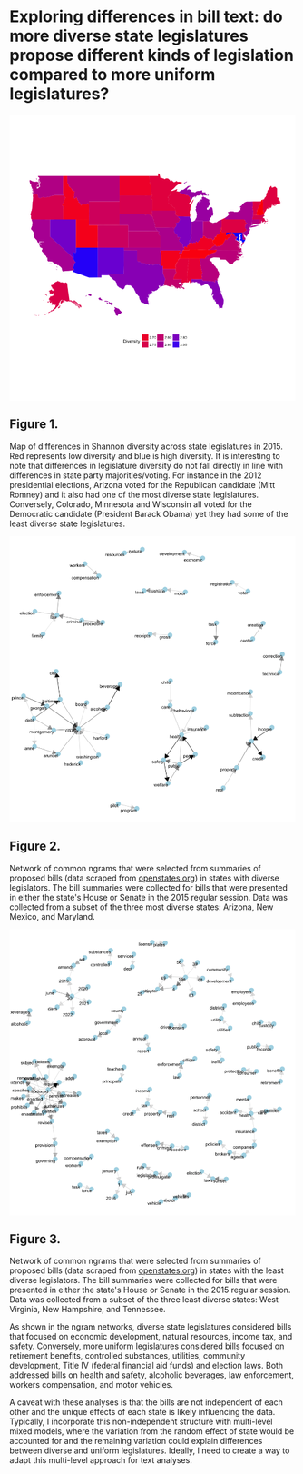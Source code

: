 Exploring differences in bill text: do more diverse state legislatures propose different kinds of legislation compared to more uniform legislatures?
====================================================================================================================================================

<img src="ExploringBillText_files/figure-markdown_github/diversity map-1.png" style="display: block; margin: auto;" />

Figure 1.
---------

Map of differences in Shannon diversity across state legislatures in 2015. Red represents low diversity and blue is high diversity. It is interesting to note that differences in legislature diversity do not fall directly in line with differences in state party majorities/voting. For instance in the 2012 presidential elections, Arizona voted for the Republican candidate (Mitt Romney) and it also had one of the most diverse state legislatures. Conversely, Colorado, Minnesota and Wisconsin all voted for the Democratic candidate (President Barack Obama) yet they had some of the least diverse state legislatures.

<img src="ExploringBillText_files/figure-markdown_github/diverse bigram graph-1.png" style="display: block; margin: auto;" />

Figure 2.
---------

Network of common ngrams that were selected from summaries of proposed bills (data scraped from [openstates.org](https://openstates.org/)) in states with diverse legislators. The bill summaries were collected for bills that were presented in either the state's House or Senate in the 2015 regular session. Data was collected from a subset of the three most diverse states: Arizona, New Mexico, and Maryland.

<img src="ExploringBillText_files/figure-markdown_github/not diverse bigram graph-1.png" style="display: block; margin: auto;" />

Figure 3.
---------

Network of common ngrams that were selected from summaries of proposed bills (data scraped from [openstates.org](https://openstates.org/)) in states with the least diverse legislators. The bill summaries were collected for bills that were presented in either the state's House or Senate in the 2015 regular session. Data was collected from a subset of the three least diverse states: West Virginia, New Hampshire, and Tennessee.

As shown in the ngram networks, diverse state legislatures considered bills that focused on economic development, natural resources, income tax, and safety. Conversely, more uniform legislatures considered bills focused on retirement benefits, controlled substances, utilities, community development, Title IV (federal financial aid funds) and election laws. Both addressed bills on health and safety, alcoholic beverages, law enforcement, workers compensation, and motor vehicles.

A caveat with these analyses is that the bills are not independent of each other and the unique effects of each state is likely influencing the data. Typically, I incorporate this non-independent structure with multi-level mixed models, where the variation from the random effect of state would be accounted for and the remaining variation could explain differences between diverse and uniform legislatures. Ideally, I need to create a way to adapt this multi-level approach for text analyses.
